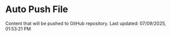 # Auto Push File

Content that will be pushed to GitHub repository.
Last updated: 07/09/2025, 01:53:21 PM